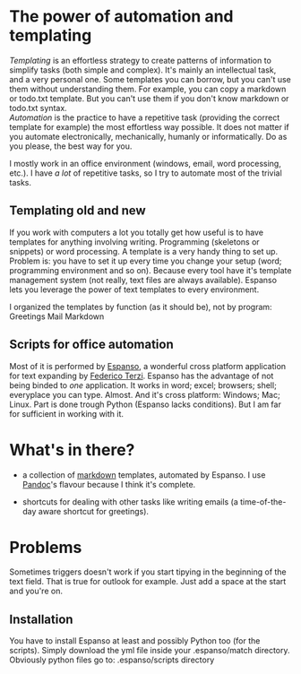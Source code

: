 # The power of automation and templating

*Templating* is an effortless strategy to create patterns of information to simplify tasks (both simple and complex). It's mainly an intellectual task, and a very personal one. Some templates you can borrow, but you can't use them without understanding them. For example, you can copy a markdown or todo.txt template. But you can't use them if you don't know markdown or todo.txt syntax.  
*Automation* is the practice to have a repetitive task (providing the correct template for example) the most effortless way possible. It does not matter if you automate electronically, mechanically, humanly or informatically. Do as you please, the best way for you. 

I mostly work in an office environment (windows, email, word processing, etc.). I have *a lot* of repetitive tasks, so I try to automate most of the trivial tasks.

## Templating old and new
If you work with computers a lot you totally get how useful is to have templates for anything involving writing. Programming (skeletons or snippets) or word processing. A template is a very handy thing to set up.
Problem is: you have to set it up every time you change your setup (word; programming environment and so on). Because every tool have it's template management system (not really, text files are always available).
Espanso lets you leverage the power of text templates to every environment.

I organized the templates by function (as it should be), not by program:
Greetings
Mail
Markdown

## Scripts for office automation
Most of it is performed by [Espanso](https://espanso.org/), a wonderful cross platform application for text expanding by [Federico Terzi](https://federicoterzi.com/).
Espanso has the advantage of not being binded to *one* application. It works in word; excel; browsers; shell; everyplace you can type. Almost.
And it's cross platform: Windows; Mac; Linux.
Part is done trough Python (Espanso lacks conditions). But I am far for sufficient in working with it.

# What's in there?
* a collection of [markdown](https://daringfireball.net/projects/markdown/) templates, automated by Espanso. I use [Pandoc](https://pandoc.org/)'s flavour because I think it's complete.

* shortcuts for dealing with other tasks like writing emails (a time-of-the-day aware shortcut for greetings).

# Problems
Sometimes triggers doesn't work if you start tipying in the beginning of the text field. That is true for outlook for example. Just add a space at the start and you're on.

## Installation
You have to install Espanso at least and possibly Python too (for the scripts).
Simply download the yml file inside your .espanso/match directory. Obviously python files go to: .espanso/scripts directory

